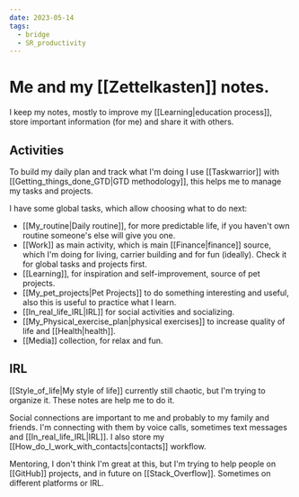 ```yaml
---
date: 2023-05-14
tags:
  - bridge
  - SR_productivity
---
```


# Me and my [[Zettelkasten]] notes.

I keep my notes, mostly to improve my [[Learning|education process]], store
important information (for me) and share it with others.

## Activities

To build my daily plan and track what I'm doing I use [[Taskwarrior]] with
[[Getting_things_done_GTD|GTD methodology]], this helps me to manage my tasks
and projects.

I have some global tasks, which allow choosing what to do next:

- [[My_routine|Daily routine]], for more predictable life, if you haven't own
  routine someone's else will give you one.
- [[Work]] as main activity, which is main [[Finance|finance]] source, which I'm
  doing for living, carrier building and for fun (ideally). Check it for global
  tasks and projects first.
- [[Learning]], for inspiration and self-improvement, source of pet projects.
- [[My_pet_projects|Pet Projects]] to do something interesting and useful, also
  this is useful to practice what I learn.
- [[In_real_life_IRL|IRL]] for social activities and socializing.
- [[My_Physical_exercise_plan|physical exercises]] to increase quality of life
  and [[Health|health]].
- [[Media]] collection, for relax and fun.

## IRL

[[Style_of_life|My style of life]] currently still chaotic, but I'm trying to
organize it. These notes are help me to do it.

Social connections are important to me and probably to my family and friends.
I'm connecting with them by voice calls, sometimes text messages and
[[In_real_life_IRL|IRL]]. I also store my
[[How_do_I_work_with_contacts|contacts]] workflow.

Mentoring, I don't think I'm great at this, but I'm trying to help people on
[[GitHub]] projects, and in future on [[Stack_Overflow]]. Sometimes on different
platforms or IRL.
